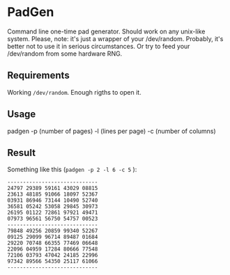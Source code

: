 PadGen
======
Command line one-time pad generator. Should work on any unix-like system. Please, note: it's just a wrapper of your /dev/random. Probably, it's better not to use it in serious circumstances. Or try to feed your /dev/random from some hardware RNG.

Requirements
------------

Working `/dev/random`. Enough rigths to open it.

Usage
-----

padgen -p (number of pages) -l (lines per page) -c (number of columns)

Result
------
Something like this (`padgen -p 2 -l 6 -c 5` ):

    -----------------------------
    24797 29389 59161 43029 08815
    23613 48185 91066 18097 52367
    03931 86946 73144 10490 52740
    36581 05242 53058 29845 30973
    26195 01122 72861 97921 49471
    07973 96561 56750 54757 00523
    -----------------------------
    79848 49256 20859 99340 52267
    09125 29099 96714 89487 01684
    29220 70748 66355 77469 06648
    22096 04959 17284 80666 77548
    72106 03793 47042 24185 22996
    97342 89566 54350 25117 61066
    -----------------------------
